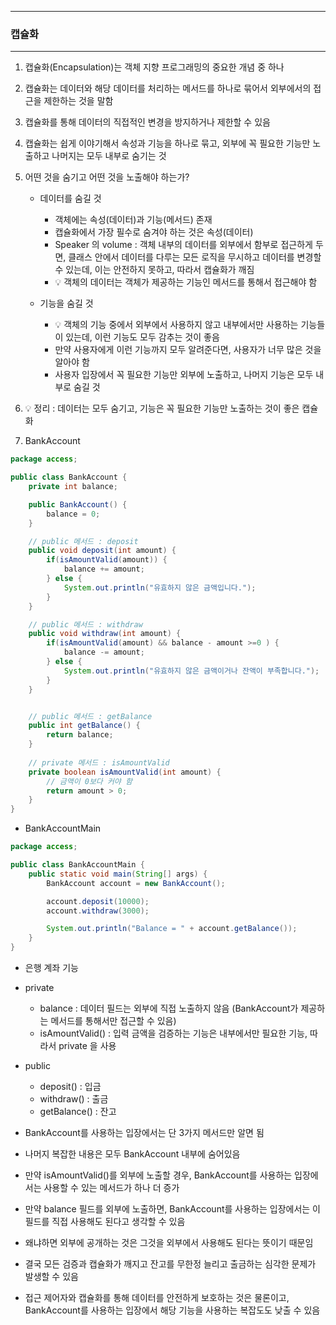 -----
### 캡슐화
-----
1. 캡슐화(Encapsulation)는 객체 지향 프로그래밍의 중요한 개념 중 하나
2. 캡슐화는 데이터와 해당 데이터를 처리하는 메서드를 하나로 묶어서 외부에서의 접근을 제한하는 것을 말함
3. 캡슐화를 통해 데이터의 직접적인 변경을 방지하거나 제한할 수 있음
4. 캡슐화는 쉽게 이야기해서 속성과 기능을 하나로 묶고, 외부에 꼭 필요한 기능만 노출하고 나머지는 모두 내부로 숨기는 것
5. 어떤 것을 숨기고 어떤 것을 노출해야 하는가?
   - 데이터를 숨길 것
     + 객체에는 속성(데이터)과 기능(메서드) 존재
     + 캡슐화에서 가장 필수로 숨겨야 하는 것은 속성(데이터)
     + Speaker 의 volume : 객체 내부의 데이터를 외부에서 함부로 접근하게 두면, 클래스 안에서 데이터를 다루는 모든 로직을 무시하고 데이터를 변경할 수 있는데, 이는 안전하지 못하고, 따라서 캡슐화가 깨짐
     + 💡 객체의 데이터는 객체가 제공하는 기능인 메서드를 통해서 접근해야 함

   - 기능을 숨길 것
     + 💡 객체의 기능 중에서 외부에서 사용하지 않고 내부에서만 사용하는 기능들이 있는데, 이런 기능도 모두 감추는 것이 좋음
     + 만약 사용자에게 이런 기능까지 모두 알려준다면, 사용자가 너무 많은 것을 알아야 함
     + 사용자 입장에서 꼭 필요한 기능만 외부에 노출하고, 나머지 기능은 모두 내부로 숨길 것

6. 💡 정리 : 데이터는 모두 숨기고, 기능은 꼭 필요한 기능만 노출하는 것이 좋은 캡슐화
7. BankAccount
```java
package access;

public class BankAccount {
    private int balance;

    public BankAccount() {
        balance = 0;
    }

    // public 메서드 : deposit
    public void deposit(int amount) {
        if(isAmountValid(amount)) {
            balance += amount;
        } else {
            System.out.println("유효하지 않은 금액입니다.");
        }
    }

    // public 메서드 : withdraw
    public void withdraw(int amount) {
        if(isAmountValid(amount) && balance - amount >=0 ) {
            balance -= amount;
        } else {
            System.out.println("유효하지 않은 금액이거나 잔액이 부족합니다.");
        }
    }


    // public 메서드 : getBalance
    public int getBalance() {
        return balance;
    }
    
    // private 메서드 : isAmountValid
    private boolean isAmountValid(int amount) {
        // 금액이 0보다 커야 함
        return amount > 0;
    }
}
```
  - BankAccountMain
```java
package access;

public class BankAccountMain {
    public static void main(String[] args) {
        BankAccount account = new BankAccount();

        account.deposit(10000);
        account.withdraw(3000);

        System.out.println("Balance = " + account.getBalance());
    }
}
```
  - 은행 계좌 기능
  - private
    + balance : 데이터 필드는 외부에 직접 노출하지 않음 (BankAccount가 제공하는 메서드를 통해서만 접근할 수 있음)
    + isAmountValid() : 입력 금액을 검증하는 기능은 내부에서만 필요한 기능, 따라서 private 을 사용

  - public
    + deposit() : 입금
    + withdraw() : 출금
    + getBalance() : 잔고

   - BankAccount를 사용하는 입장에서는 단 3가지 메서드만 알면 됨
   - 나머지 복잡한 내용은 모두 BankAccount 내부에 숨어있음

   - 만약 isAmountValid()를 외부에 노출할 경우, BankAccount를 사용하는 입장에서는 사용할 수 있는 메서드가 하나 더 증가
   - 만약 balance 필드를 외부에 노출하면, BankAccount를 사용하는 입장에서는 이 필드를 직접 사용해도 된다고 생각할 수 있음
   - 왜냐하면 외부에 공개하는 것은 그것을 외부에서 사용해도 된다는 뜻이기 때문임
   - 결국 모든 검증과 캡슐화가 깨지고 잔고를 무한정 늘리고 출금하는 심각한 문제가 발생할 수 있음
   - 접근 제어자와 캡슐화를 통해 데이터를 안전하게 보호하는 것은 물론이고, BankAccount를 사용하는 입장에서 해당 기능을 사용하는 복잡도도 낮출 수 있음
